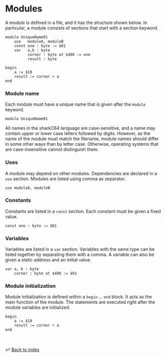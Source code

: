 # Modules

A module is defined in a file, and it has the structure shown below.
In particular, a module consists of sections that start with a section keyword.
```
module UniqueName01
    use   moduleA, moduleB
    const one : byte := $01
    var   a,b : byte
          corner : byte at $400 := one
          result : byte
         
begin
    a := $10
    result := corner + a
end
```

### Module name
Each module must have a unique name that is given after the `module` keyword.
```
module UniqueName01
```

All names in the sharkC64 language are case-sensitive, and a name may contain upper or
lower case letters followed by digits. However, as the name of the module must match 
the filename, module names should differ in some other ways than by letter case.
Otherwise, operating systems that are case-insensitive cannot distinguish them.

### Uses
A module may depend on other modules. Dependencies are declared in a ```use``` section.
Modules are listed using comma as separator.
```
use moduleA, moduleB
```

### Constants
Constants are listed in a `const` section. Each constant must be given a 
fixed value.
```
const one : byte := $01
```

### Variables
Variables are listed in a `var` section. Variables with the same type can
be listed together by separating them with a comma.
A variable can also be given a static address and an initial value.
```
var a, b : byte
    corner : byte at $400 := $01
```

### Module initialization
Module initialization is defined within a `begin` ... `end` block.
It acts as the main function of the module. The statements are executed 
right after the module variables are initialized.
```
begin
    a := $10
    result := corner + a
end
```

<br /><br />
:leftwards_arrow_with_hook: [Back to index](../../index.md)